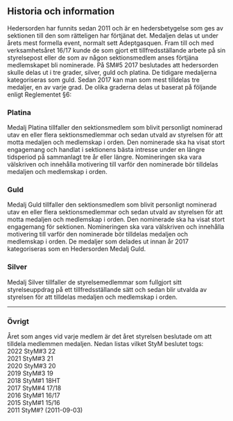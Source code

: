 ## Historia och information

Hedersorden har funnits sedan 2011 och är en hedersbetygelse som ges av sektionen till den som rätteligen har förtjänat det. Medaljen delas ut under årets mest formella event, normalt sett Adeptgasquen. Fram till och med verksamhetsåret 16/17 kunde de som gjort ett tillfredsställande arbete på sin styrelsepost eller de som av någon sektionsmedlem anses förtjäna medlemskapet bli nominerade. På SM#5 2017 beslutades att hedersorden skulle delas ut i tre grader, silver, guld och platina. De tidigare medaljerna kategoriseras som guld. Sedan 2017 kan man som mest tilldelas tre medaljer, en av varje grad. De olika graderna delas ut baserat på följande enligt Reglementet §6:

### Platina

Medalj Platina tillfaller den sektionsmedlem som blivit personligt nominerad utav en eller flera
sektionsmedlemmar och sedan utvald av styrelsen för att motta medaljen och medlemskap i orden. Den
nominerade ska ha visat stort engagemang och handlat i sektionens bästa intresse under en längre
tidsperiod på sammanlagt tre år eller längre. Nomineringen ska vara välskriven och innehålla motivering till
varför den nominerade bör tilldelas medaljen och medlemskap i orden.

### Guld

Medalj Guld tillfaller den sektionsmedlem som blivit personligt nominerad utav en eller flera
sektionsmedlemmar och sedan utvald av styrelsen för att motta medaljen och medlemskap i orden. Den
nominerade ska ha visat stort engagemang för sektionen. Nomineringen ska vara välskriven och innehålla
motivering till varför den nominerade bör tilldelas medaljen och medlemskap i orden. De medaljer som
delades ut innan år 2017 kategoriseras som en Hedersorden Medalj Guld.

### Silver

Medalj Silver tillfaller de styrelsemedlemmar som fullgjort sitt styrelseuppdrag på ett tillfredsställande sätt
och sedan blir utvalda av styrelsen för att tilldelas medaljen och medlemskap i orden.

---

### Övrigt

Året som anges vid varje medlem är det året styrelsen beslutade om att tilldela medlemmen medaljen. Nedan listas vilket StyM beslutet togs:  
2022 StyM#3 22  
2021 StyM#3 21  
2020 StyM#3 20  
2019 StyM#3 19  
2018 StyM#1 18HT  
2017 StyM#4 17/18  
2016 StyM#1 16/17  
2015 StyM#1 15/16  
2011 StyM#? (2011-09-03)
